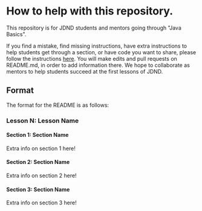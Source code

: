 # How to help with this repository.

This repository is for JDND students and mentors going through "Java Basics".

If you find a mistake, find missing instructions, have extra instructions to help students get through a section, or have code you want to share, please follow the instructions [here](https://git-scm.com/book/en/v2/GitHub-Contributing-to-a-Project). You will make edits and pull requests on README.md, in order to add information there. We hope to collaborate as mentors to help students succeed at the first lessons of JDND.

## Format

The format for the README is as follows:

### Lesson N: Lesson Name

#### Section 1: Section Name

Extra info on section 1 here!

#### Section 2: Section Name

Extra info on section 2 here!

#### Section 3: Section Name

Extra info on section 3 here!
